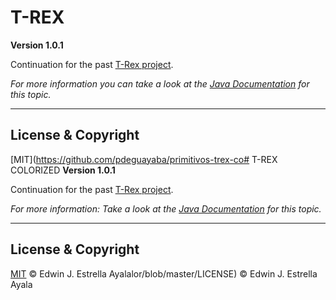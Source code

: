 # T-REX
**Version 1.0.1**

Continuation for the past [T-Rex project](https://github.com/pdeguayaba/primitivos-trex).

*For more information you can take a look at the [Java Documentation](https://docs.oracle.com/javase/tutorial/2d/geometry/primitives.html) for this topic.*

---
## License & Copyright
[MIT](https://github.com/pdeguayaba/primitivos-trex-co# T-REX COLORIZED
**Version 1.0.1**

Continuation for the past [T-Rex project](https://github.com/pdeguayaba/primitivos-trex).

*For more information: Take a look at the [Java Documentation](https://docs.oracle.com/javase/tutorial/2d/geometry/primitives.html) for this topic.*

---
## License & Copyright
[MIT](https://github.com/pdeguayaba/primitivos-trex-color/blob/master/LICENSE)
© Edwin J. Estrella Ayalalor/blob/master/LICENSE)
© Edwin J. Estrella Ayala
